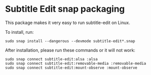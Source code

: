 # Subtitle Edit snap packaging

This package makes it very easy to run subtitle-edit on Linux.

To install, run:

`sudo snap install --dangerous --devmode subtitle-edit*.snap`

After installation, please run these commands or it will not work:

```
sudo snap connect subtitle-edit:alsa :alsa
sudo snap connect subtitle-edit:removable-media :removable-media
sudo snap connect subtitle-edit:mount-observe :mount-observe
```
